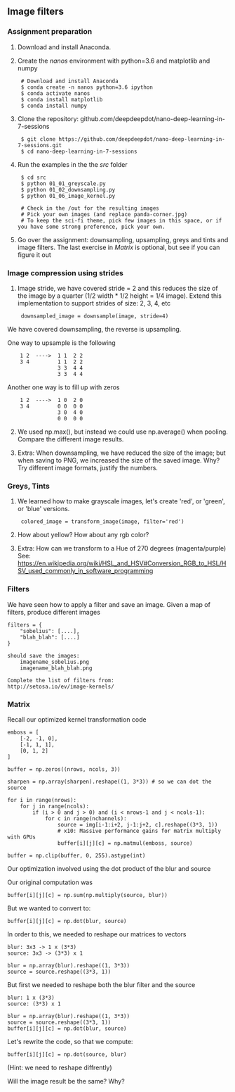 ## Image filters

### Assignment preparation

1. Download and install Anaconda.
2. Create the *nanos* environment with python=3.6 and matplotlib and numpy

        # Download and install Anaconda
        $ conda create -n nanos python=3.6 ipython
        $ conda activate nanos
        $ conda install matplotlib
        $ conda install numpy

3. Clone the repository: github.com/deepdeepdot/nano-deep-learning-in-7-sessions

        $ git clone https://github.com/deepdeepdot/nano-deep-learning-in-7-sessions.git
        $ cd nano-deep-learning-in-7-sessions

4. Run the examples in the the *src* folder

        $ cd src
        $ python 01_01_greyscale.py
        $ python 01_02_downsampling.py
        $ python 01_06_image_kernel.py

        # Check in the /out for the resulting images
        # Pick your own images (and replace panda-corner.jpg)
        # To keep the sci-fi theme, pick few images in this space, or if you have some strong preference, pick your own.

5. Go over the assignment: downsampling, upsampling, greys and tints and image filters. The last exercise in *Matrix* is optional, but see if you can figure it out


### Image compression using strides

1. Image stride, we have covered stride = 2 and this reduces the size of the image by a quarter (1/2 width * 1/2 height = 1/4 image).
Extend this implementation to support strides of size: 2, 3, 4, etc

        downsampled_image = downsample(image, stride=4)

We have covered downsampling, the reverse is upsampling.

One way to upsample is the following

        1 2  ---->  1 1  2 2
        3 4         1 1  2 2
                    3 3  4 4
                    3 3  4 4

Another one way is to fill up with zeros

        1 2  ---->  1 0  2 0
        3 4         0 0  0 0
                    3 0  4 0
                    0 0  0 0


2. We used np.max(), but instead we could use np.average() when pooling. Compare the different image results.

3. Extra: When downsampling, we have reduced the size of the image; but when saving to PNG, we increased the size of the saved image. Why? Try different image formats, justify the numbers.


### Greys, Tints

1. We learned how to make grayscale images, let's create 'red', or 'green', or 'blue' versions.

        colored_image = transform_image(image, filter='red')

2. How about yellow? How about any rgb color?
3. Extra: How can we transform to a Hue of 270 degrees (magenta/purple)
   See: https://en.wikipedia.org/wiki/HSL_and_HSV#Conversion_RGB_to_HSL/HSV_used_commonly_in_software_programming


### Filters

We have seen how to apply a filter and save an image.
Given a map of filters, produce different images

    filters = {
        "sobelius": [....],
        "blah_blah": [....]
    }

    should save the images:
        imagename_sobelius.png
        imagename_blah_blah.png
    
    Complete the list of filters from:
    http://setosa.io/ev/image-kernels/


### Matrix

Recall our optimized kernel transformation code

    emboss = [
        [-2, -1, 0],
        [-1, 1, 1],
        [0, 1, 2]
    ]

    buffer = np.zeros((nrows, ncols, 3))

    sharpen = np.array(sharpen).reshape((1, 3*3)) # so we can dot the source

    for i in range(nrows):
        for j in range(ncols):
            if (i > 0 and j > 0) and (i < nrows-1 and j < ncols-1):
                for c in range(nchannels):
                    source = img[i-1:i+2, j-1:j+2, c].reshape((3*3, 1))
                    # x10: Massive performance gains for matrix multiply with GPUs
                    buffer[i][j][c] = np.matmul(emboss, source)

    buffer = np.clip(buffer, 0, 255).astype(int)


Our optimization involved using the dot product of the blur and source

Our original computation was

    buffer[i][j][c] = np.sum(np.multiply(source, blur))

But we wanted to convert to:

    buffer[i][j][c] = np.dot(blur, source)

In order to this, we needed to reshape our matrices to vectors

    blur: 3x3 -> 1 x (3*3)
    source: 3x3 -> (3*3) x 1

    blur = np.array(blur).reshape((1, 3*3))
    source = source.reshape((3*3, 1))


But first we needed to reshape both the blur filter and the source

    blur: 1 x (3*3)
    source: (3*3) x 1

    blur = np.array(blur).reshape((1, 3*3))
    source = source.reshape((3*3, 1))
    buffer[i][j][c] = np.dot(blur, source)


Let's rewrite the code, so that we compute:

    buffer[i][j][c] = np.dot(source, blur)

(Hint: we need to reshape diffrently)

Will the image result be the same? Why?

